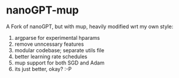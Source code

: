 # nanoGPT-mup
A Fork of nanoGPT, but with mup, heavily modified wrt my own style: 

1. argparse for experimental hparams
2. remove unncessary features
3. modular codebase; separate utils file
4. better learning rate schedules
5. mup support for both SGD and Adam
6. its just better, okay? :-P
